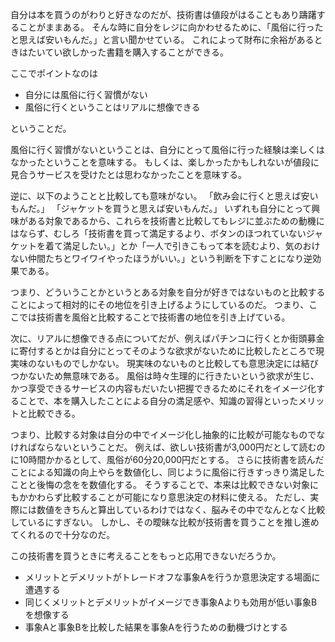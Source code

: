 自分は本を買うのがわりと好きなのだが、技術書は値段がはることもあり躊躇することがままある。
そんな時に自分をレジに向かわせるために、「風俗に行ったと思えば安いもんだ。」と言い聞かせている。
これによって財布に余裕があるときはたいてい欲しかった書籍を購入することができる。

ここでポイントなのは

- 自分には風俗に行く習慣がない
- 風俗に行くということはリアルに想像できる

ということだ。

風俗に行く習慣がないということは、自分にとって風俗に行った経験は楽しくはなかったということを意味する。
もしくは、楽しかったかもしれないが値段に見合うサービスを受けたとは思わなかったことを意味する。

逆に、以下のようことと比較しても意味がない。
「飲み会に行くと思えば安いもんだ。」
「ジャケットを買うと思えば安いもんだ。」
いずれも自分にとって興味がある対象であるから、これらを技術書と比較してもレジに並ぶための動機にはならず、むしろ「技術書を買って満足するより、ボタンのほつれていないジャケットを着て満足したい。」とか「一人で引きこもって本を読むより、気のおけない仲間たちとワイワイやったほうがいい。」という判断を下すことになり逆効果である。

つまり、どういうことかというとある対象を自分が好きではないものと比較することによって相対的にその地位を引き上げるようにしているのだ。
つまり、ここでは技術書を風俗と比較することで技術書の地位を引き上げている。

次に、リアルに想像できる点についてだが、例えばパチンコに行くとか街頭募金に寄付するとかは自分にとってそのような欲求がないために比較したところで現実味のないものでしかない。
現実味のないものと比較しても意思決定には結びつかないため無意味である。
風俗は時々生理的に行きたいという欲求が生じ、かつ享受できるサービスの内容もだいたい把握できるためにそれをイメージ化することで、本を購入したことによる自分の満足感や、知識の習得といったメリットと比較できる。

つまり、比較する対象は自分の中でイメージ化し抽象的に比較が可能なものでなければならないということだ。
例えば、欲しい技術書が3,000円だとして読むのに10時間かかるとして、風俗が60分20,000円だとする。
さらに技術書を読んだことによる知識の向上やらを数値化し、同じように風俗に行きすっきり満足したことと後悔の念をを数値化する。
そうすることで、本来は比較できない対象にもかかわらず比較することが可能になり意思決定の材料に使える。
ただし、実際には数値をきちんと算出しているわけではなく、脳みその中でなんとなく比較しているにすぎない。
しかし、その曖昧な比較が技術書を買うことを推し進めてくれるので十分なのだ。

この技術書を買うときに考えることをもっと応用できないだろうか。

- メリットとデメリットがトレードオフな事象Aを行うか意思決定する場面に遭遇する
- 同じくメリットとデメリットがイメージでき事象Aよりも効用が低い事象Bを想像する
- 事象Aと事象Bを比較した結果を事象Aを行うための動機づけとする
